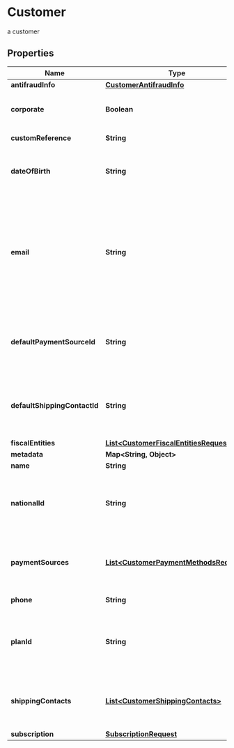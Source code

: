 

# Customer

a customer

## Properties

| Name | Type | Description | Notes |
|------------ | ------------- | ------------- | -------------|
|**antifraudInfo** | [**CustomerAntifraudInfo**](CustomerAntifraudInfo.md) |  |  [optional] |
|**corporate** | **Boolean** | It is a value that allows identifying if the email is corporate or not. |  [optional] |
|**customReference** | **String** | It is an undefined value. |  [optional] |
|**dateOfBirth** | **String** | It is a parameter that allows to identify the date of birth of the client. |  [optional] |
|**email** | **String** | An email address is a series of customizable characters followed by a universal Internet symbol, the at symbol (@), the name of a host server, and a web domain ending (.mx, .com, .org, . net, etc). |  |
|**defaultPaymentSourceId** | **String** | It is a parameter that allows to identify in the response, the Conekta ID of a payment method (payment_id) |  [optional] |
|**defaultShippingContactId** | **String** | It is a parameter that allows to identify in the response, the Conekta ID of the shipping address (shipping_contact) |  [optional] |
|**fiscalEntities** | [**List&lt;CustomerFiscalEntitiesRequest&gt;**](CustomerFiscalEntitiesRequest.md) |  |  [optional] |
|**metadata** | **Map&lt;String, Object&gt;** |  |  [optional] |
|**name** | **String** | Client&#39;s name |  |
|**nationalId** | **String** | It is a parameter that allows to identify the national identification number of the client. |  [optional] |
|**paymentSources** | [**List&lt;CustomerPaymentMethodsRequest&gt;**](CustomerPaymentMethodsRequest.md) | Contains details of the payment methods that the customer has active or has used in Conekta |  [optional] |
|**phone** | **String** | Is the customer&#39;s phone number |  |
|**planId** | **String** | Contains the ID of a plan, which could together with name, email and phone create a client directly to a subscription |  [optional] |
|**shippingContacts** | [**List&lt;CustomerShippingContacts&gt;**](CustomerShippingContacts.md) | Contains the detail of the shipping addresses that the client has active or has used in Conekta |  [optional] |
|**subscription** | [**SubscriptionRequest**](SubscriptionRequest.md) |  |  [optional] |



